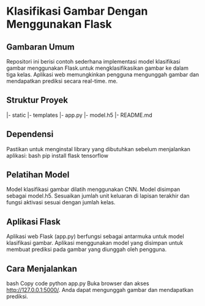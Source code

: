 # Klasifikasi Gambar Dengan Menggunakan Flask

## Gambaran Umum
Repositori ini berisi contoh sederhana implementasi model klasifikasi gambar menggunakan Flask.untuk mengklasifikasikan gambar ke dalam tiga kelas. Aplikasi web memungkinkan pengguna mengunggah gambar dan mendapatkan prediksi secara real-time.
me.

## Struktur Proyek
|- static
|- templates
|- app.py
|- model.h5
|- README.md


## Dependensi
Pastikan untuk menginstal library yang dibutuhkan sebelum menjalankan aplikasi:
bash
pip install flask tensorflow


## Pelatihan Model
Model klasifikasi gambar dilatih menggunakan CNN. Model disimpan sebagai model.h5. Sesuaikan jumlah unit keluaran di lapisan terakhir dan fungsi aktivasi sesuai dengan jumlah kelas.

## Aplikasi Flask
Aplikasi web Flask (app.py) berfungsi sebagai antarmuka untuk model klasifikasi gambar. Aplikasi menggunakan model yang disimpan untuk membuat prediksi pada gambar yang diunggah oleh pengguna.

## Cara Menjalankan

bash
Copy code
python app.py
Buka browser dan akses http://127.0.0.1:5000/. Anda dapat mengunggah gambar dan mendapatkan prediksi.

